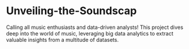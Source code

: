 # Unveiling-the-Soundscap
Calling all music enthusiasts and data-driven analysts! This project dives deep into the world of music, leveraging big data analytics to extract valuable insights from a multitude of datasets.

